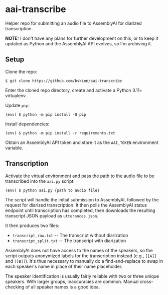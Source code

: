 # aai-transcribe

Helper repo for submitting an audio file to AssemblyAI for
diarized transcription.

**NOTE:** I don't have any plans for further development on this,
or to keep it updated as Python and the AssemblyAI API evolves,
so I'm archiving it.

## Setup

Clone the repo:

```
$ git clone https://github.com/bskinn/aai-transcribe
```

Enter the cloned repo directory, create and activate a Python 3.11+ virtualenv.

Update `pip`:

```
(env) $ python -m pip install -U pip
```

Install dependencies:

```
(env) $ python -m pip install -r requirements.txt
```

Obtain an AssemblyAI API token and store it as the `AAI_TOKEN`
environment variable.


## Transcription

Activate the virtual environment and pass the path to the audio file to be
transcribed into the `aai.py` script:

```
(env) $ python aai.py {path to audio file}
```

The script will handle the initial submission to AssemblyAI, followed by
the request for diarized transcription. It then polls the AssemblyAI
status endpoint until transcription has completed, then downloads the
resulting transcript JSON payload as `utterances.json`.

It then produces two files:

- `transcript_raw.txt` -- The transcript without diarization
- `transcript_split.txt` -- The transcript with diarization

AssemblyAI does not have access to the names of the speakers, so the script outputs
anonymized labels for the transcription instead (e.g., `[[A]]` and `[[B]]`). It's thus
necessary to manually do a find-and-replace to swap in each speaker's name in place
of their name placeholder.

The speaker identification is usually fairly reliable with two or three unique speakers.
With larger groups, inaccuracies are common. Manual cross-checking of all speaker names
is a good idea.
